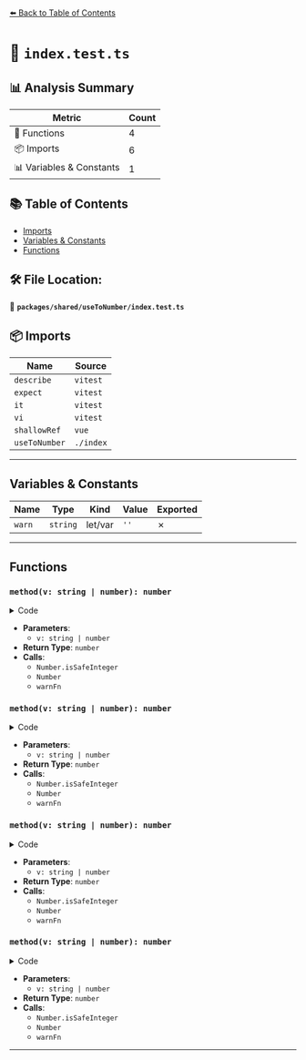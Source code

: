 [⬅️ Back to Table of Contents](../../../index.md)

# 📄 `index.test.ts`

## 📊 Analysis Summary

| Metric | Count |
|--------|-------|
| 🔧 Functions | 4 |
| 📦 Imports | 6 |
| 📊 Variables & Constants | 1 |

## 📚 Table of Contents

- [Imports](#imports)
- [Variables & Constants](#variables-constants)
- [Functions](#functions)

## 🛠️ File Location:
📂 **`packages/shared/useToNumber/index.test.ts`**

## 📦 Imports

| Name | Source |
|------|--------|
| `describe` | `vitest` |
| `expect` | `vitest` |
| `it` | `vitest` |
| `vi` | `vitest` |
| `shallowRef` | `vue` |
| `useToNumber` | `./index` |


---

## Variables & Constants

| Name | Type | Kind | Value | Exported |
|------|------|------|-------|----------|
| `warn` | `string` | let/var | `''` | ✗ |


---

## Functions

### `method(v: string | number): number`

<details><summary>Code</summary>

```ts
(v) => {
      if (!Number.isSafeInteger(Number(v))) {
        warnFn('Value is not a safe integer')
      }
      return 0
    }
```
</details>

- **Parameters**:
  - `v: string | number`
- **Return Type**: `number`
- **Calls**:
  - `Number.isSafeInteger`
  - `Number`
  - `warnFn`
### `method(v: string | number): number`

<details><summary>Code</summary>

```ts
(v) => {
      if (!Number.isSafeInteger(Number(v))) {
        warnFn('Value is not a safe integer')
      }
      return 0
    }
```
</details>

- **Parameters**:
  - `v: string | number`
- **Return Type**: `number`
- **Calls**:
  - `Number.isSafeInteger`
  - `Number`
  - `warnFn`
### `method(v: string | number): number`

<details><summary>Code</summary>

```ts
(v) => {
      if (!Number.isSafeInteger(Number(v))) {
        warnFn('Value is not a safe integer')
      }
      return 0
    }
```
</details>

- **Parameters**:
  - `v: string | number`
- **Return Type**: `number`
- **Calls**:
  - `Number.isSafeInteger`
  - `Number`
  - `warnFn`
### `method(v: string | number): number`

<details><summary>Code</summary>

```ts
(v) => {
      if (!Number.isSafeInteger(Number(v))) {
        warnFn('Value is not a safe integer')
      }
      return 0
    }
```
</details>

- **Parameters**:
  - `v: string | number`
- **Return Type**: `number`
- **Calls**:
  - `Number.isSafeInteger`
  - `Number`
  - `warnFn`

---